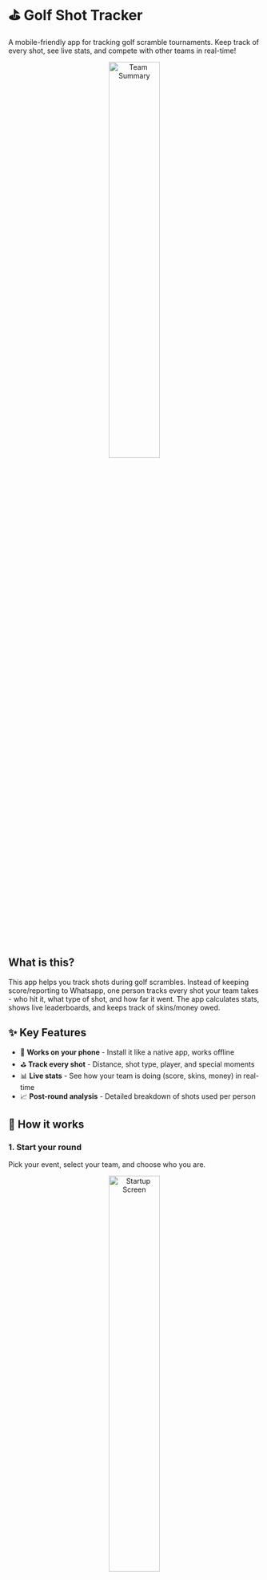 # ⛳ Golf Shot Tracker

A mobile-friendly app for tracking golf scramble tournaments. Keep track of every shot, see live stats, and compete with other teams in real-time!

<p align="center">
  <img alt="Team Summary" src="./fig/team-summary.jpg" width="45%">
</p>

## What is this?

This app helps you track shots during golf scrambles. Instead of keeping score/reporting to Whatsapp, one person tracks every shot your team takes - who hit it, what type of shot, and how far it went. The app calculates stats, shows live leaderboards, and keeps track of skins/money owed.

## ✨ Key Features

- 📱 **Works on your phone** - Install it like a native app, works offline
- ⛳ **Track every shot** - Distance, shot type, player, and special moments
- 📊 **Live stats** - See how your team is doing (score, skins, money) in real-time
- 📈 **Post-round analysis** - Detailed breakdown of shots used per person

## 🎯 How it works

### 1. Start your round
Pick your event, select your team, and choose who you are.

<p align="center">
<img alt="Startup Screen" src="./fig/startup-screen.jpg" width="45%">
</p>

### 2. Track shots as you play
After each shot (before on tee shots) you enter:
- Distance to the pin
- Who's shot you just used
- Type of shot (drive, approach, putt, etc.)

<p align="center">
  <img alt="Who's Shot" src="./fig/shot-tracking-01.jpg" width="45%">
&nbsp; &nbsp; &nbsp; &nbsp;
  <img alt="Distance Remaining" src="./fig/shot-tracking-02.jpg" width="45%">
</p>

### Holing Out
If a shot went in, click the hole out button. This will take you to the next hole.

### Gimme's
If you hit a shot really close to the pin (so the next shot is a gimme). Click "to gimme". This will add one stroke (for the gimme) and take you to the next hole.


If you hit it really close but forget to click the "to gimme" button, you can mark the shot as a gimme on the next hoel too.

Note gimme putts aren't assigned to any one player since anyone can make them.

### 3. See your progress
After each hole, the app will show where you're at.

<p align="center">
  <img alt="Hole Summary" src="./fig/hole-summary.jpg" width="45%">
</p>

### 4. Live Feed
At any time, click the trophy at the top to see a live feed of how every team is doing. The replaces reporting "birdie" and "bogey" in Whatsapp.

<p align="center">
  <img alt="Standings" src="./fig/leaderboard-01.jpg" width="45%">
&nbsp; &nbsp; &nbsp; &nbsp;
  <img alt="Recent Activity" src="./fig/leaderboard-02.jpg" width="45%">
</p>

### 5. View stats
Or click the bar chart icon on the right to see a team breakdown.

<p align="center">
  <img alt="Team Summary" src="./fig/team-summary.jpg" width="45%">
</p>

## 🚀 Getting Started

1. **Open the app** in your phone's browser
2. **Install it** - Look for "Add to Home Screen" or "Install App" 
3. **Select your round** - Choose from the available tournaments
4. **Pick your team** - Find your team name in the list
5. **Choose yourself** - Select your name from your team
6. **Start tracking!** - Begin with hole 1

## 📱 Tips

- **One person per team** should track shots to avoid conflicts
- **Enter distances as you see them** - the app handles the math
- **Use the emoji tags**, 💦 for nut shots, 🛟 for clutch shots (the shot used was the only good one)
- **Check the live feed** between holes to see how you're doing

## 🎮 During Your Round

### Starting each hole
- Enter the distance to the pin from your tee shot location
- Hit "Start Hole" to begin tracking

### Recording shots
- Select who's shot you used
- Choose the shot type (Drive, Approach, Chip, Putt, etc.)
- Enter the remaining distance
- Add emoji tags for memorable shots
- Hit "Record Shot"

